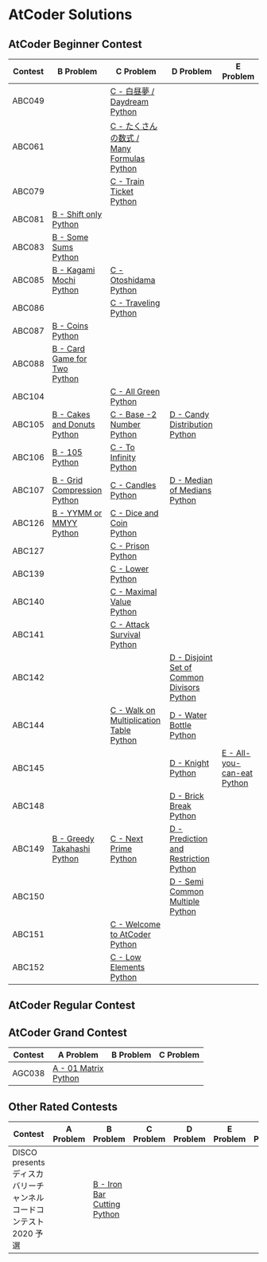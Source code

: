 # AtCoder Solutions
## AtCoder Beginner Contest
| Contest | B Problem | C Problem | D Problem | E Problem |
| ----- | -------- | ---------- | -------- | -------- |
| ABC049 | |[C - 白昼夢 / Daydream](https://atcoder.jp/contests/abc049/tasks/arc065_a)<br>[Python](https://github.com/cocoa-maemae/atcoder/blob/master/abc/abc049/daydream.py)||||
| ABC061 ||[C - たくさんの数式 / Many Formulas](https://atcoder.jp/contests/arc061/tasks/arc061_a)<br>[Python](https://github.com/cocoa-maemae/atcoder/blob/master/abc/abc061/many_folumas.py)||
| ABC079 ||[C - Train Ticket](https://atcoder.jp/contests/abc079/tasks/abc079_c)<br>[Python](https://github.com/cocoa-maemae/atcoder/blob/master/abc/abc079/train_ticket.py)||
| ABC081 |[B - Shift only](https://atcoder.jp/contests/abc081/tasks/abc081_b) <br>[Python](https://github.com/cocoa-maemae/atcoder/blob/master/abc/abc081/shift_only.py) |
| ABC083 |[B - Some Sums](https://atcoder.jp/contests/abc083/tasks/abc083_b) <br>[Python](https://github.com/cocoa-maemae/atcoder/blob/master/abc/abc083/some_sums.py) |||||
| ABC085 |[B - Kagami Mochi](https://atcoder.jp/contests/abc085/tasks/abc085_b) <br>[Python](https://github.com/cocoa-maemae/atcoder/blob/master/abc/abc085/kagami_mochi.py) |[C - Otoshidama](https://atcoder.jp/contests/abc085/tasks/abc085_c)<br>[Python](https://github.com/cocoa-maemae/atcoder/blob/master/abc/abc085/otoshidama.py)|||
| ABC086 ||[C - Traveling](https://atcoder.jp/contests/abc086/tasks/arc089_a)<br>[Python](https://github.com/cocoa-maemae/atcoder/blob/master/abc/abc086/traveling.py)||
| ABC087 |[B - Coins](https://atcoder.jp/contests/abc087/tasks/abc087_b) <br>[Python](https://github.com/cocoa-maemae/atcoder/blob/master/abc/abc087/coins.py) ||||
| ABC088 |[B - Card Game for Two](https://atcoder.jp/contests/abc088/tasks/abc088_b) <br>[Python](https://github.com/cocoa-maemae/atcoder/blob/master/abc/abc088/card_game_for_two.py) |
| ABC104 ||[C - All Green](https://atcoder.jp/contests/abc104/tasks/abc104_c)<br>[Python](https://github.com/cocoa-maemae/atcoder/blob/master/abc/abc104/all_green.py)||
| ABC105 |[B - Cakes and Donuts ](https://atcoder.jp/contests/abc105/tasks/abc105_b) <br>[Python](https://github.com/cocoa-maemae/atcoder/blob/master/abc/abc105/cakes_and_donuts.py) | [C - Base -2 Number](https://atcoder.jp/contests/abc105/tasks/abc105_c)<br>[Python](https://github.com/cocoa-maemae/atcoder/blob/master/abc/abc105/base_2numbers.py) | [D - Candy Distribution](https://atcoder.jp/contests/abc105/tasks/abc105_d) <br>[Python](https://github.com/cocoa-maemae/atcoder/blob/master/abc/abc105/candy_distribution.py) |
| ABC106 | [B - 105](https://atcoder.jp/contests/abc106/tasks/abc106_b) <br>[Python](https://github.com/cocoa-maemae/atcoder/blob/master/abc/abc106/105.py) | [C - To Infinity](https://atcoder.jp/contests/abc106/tasks/abc106_c) <br>[Python](https://github.com/cocoa-maemae/atcoder/blob/master/abc/abc106/to_infinity.py) |
| ABC107 | [B - Grid Compression ](https://atcoder.jp/contests/abc107/tasks/abc107_b) <br>[Python](https://github.com/cocoa-maemae/atcoder/blob/master/abc/abc107/grid_compression.py) | [C - Candles](https://atcoder.jp/contests/abc107/tasks/arc101_a) <br>[Python](https://github.com/cocoa-maemae/atcoder/blob/master/abc/abc107/candles.py) | [D - Median of Medians](https://atcoder.jp/contests/abc107/tasks/arc101_b) <br>[Python](https://github.com/cocoa-maemae/atcoder/blob/master/abc/abc107/median_of_medians.py) |
| ABC126 |[B - YYMM or MMYY](https://atcoder.jp/contests/abc126/tasks/abc126_b)<br>[Python](https://github.com/cocoa-maemae/atcoder/blob/master/abc/abc126/YYMM_or_MMYY.py)|[C - Dice and Coin](https://atcoder.jp/contests/abc126/tasks/abc126_c)<br>[Python](https://github.com/cocoa-maemae/atcoder/blob/master/abc/abc126/dice_and_coin.py)||
| ABC127 ||[C - Prison](https://atcoder.jp/contests/abc127/tasks/abc127_c)<br>[Python](https://github.com/cocoa-maemae/atcoder/blob/master/abc/abc127/prison.py)||
| ABC139 || [C - Lower](https://atcoder.jp/contests/abc139/tasks/abc139_c) <br>[Python](https://github.com/cocoa-maemae/atcoder/blob/master/abc/abc139/lower.py) |
| ABC140 ||[C - Maximal Value](https://atcoder.jp/contests/abc140/tasks/abc140_c)<br>[Python](https://github.com/cocoa-maemae/atcoder/blob/master/abc/abc140/maximal_value.py)|||
| ABC141 ||[C - Attack Survival](https://atcoder.jp/contests/abc141/tasks/abc141_c)<br>[Python](https://github.com/cocoa-maemae/atcoder/blob/master/abc/abc141/attack_survival.py)||
| ABC142 |||[D - Disjoint Set of Common Divisors](https://atcoder.jp/contests/abc142/tasks/abc142_d)<br>[Python](https://atcoder.jp/contests/abc142/tasks/abc142_d)|
| ABC144 ||[C - Walk on Multiplication Table](https://atcoder.jp/contests/abc144/tasks/abc144_c)<br>[Python](https://github.com/cocoa-maemae/atcoder/blob/master/abc/abc144/walk_on_multiplication_table.py)|[D - Water Bottle](https://atcoder.jp/contests/abc144/tasks/abc144_d)<br>[Python](https://github.com/cocoa-maemae/atcoder/blob/master/abc/abc144/water_bottle.py)|
| ABC145 |||[D - Knight](https://atcoder.jp/contests/abc145/tasks/abc145_d)<br>[Python](https://github.com/cocoa-maemae/atcoder/blob/master/abc/abc145/knight.py)|[E - All-you-can-eat](https://atcoder.jp/contests/abc145/tasks/abc145_e)<br>[Python](https://github.com/cocoa-maemae/atcoder/blob/master/abc/abc145/all_you_can_eat.py)|
| ABC148 |||[D - Brick Break](https://atcoder.jp/contests/abc148/tasks/abc148_d)<br>[Python](https://github.com/cocoa-maemae/atcoder/blob/master/abc/abc148/brick_break.py)|
| ABC149 |[B - Greedy Takahashi](https://atcoder.jp/contests/abc149/tasks/abc149_b)<br>[Python](https://github.com/cocoa-maemae/atcoder/blob/master/abc/abc149/greedy_takahashi.py)|[C - Next Prime](https://atcoder.jp/contests/abc149/tasks/abc149_c)<br>[Python](https://github.com/cocoa-maemae/atcoder/blob/master/abc/abc149/next_prime.py)|[D - Prediction and Restriction](https://atcoder.jp/contests/abc149/tasks/abc149_d)<br>[Python](https://github.com/cocoa-maemae/atcoder/blob/master/abc/abc149/prediction_and_restriction.py)|
| ABC150 |||[D - Semi Common Multiple](https://atcoder.jp/contests/abc150/tasks/abc150_d)<br>[Python](https://github.com/cocoa-maemae/atcoder/blob/master/abc/abc150/semi_common_multiple.py)||
|ABC151||[C - Welcome to AtCoder](https://atcoder.jp/contests/abc151/tasks/abc151_c)<br>[Python](https://github.com/cocoa-maemae/atcoder/blob/master/abc/abc151/welcome_to_atcoder.py)||
|ABC152||[C - Low Elements](https://atcoder.jp/contests/abc152/tasks/abc152_c)<br>[Python](https://github.com/cocoa-maemae/atcoder/blob/master/abc/abc152/low_elements.py)||

## AtCoder Regular Contest

## AtCoder Grand Contest
| Contest | A Problem | B Problem | C Problem | 
| ----- | -------- | ---------- | -------- | 
| AGC038 |[A - 01 Matrix ](https://atcoder.jp/contests/agc038/tasks/agc038_a)<br>[Python](https://github.com/cocoa-maemae/atcoder/blob/master/agc/agc038/matrix.py)|||

## Other Rated Contests
|Contest|A Problem|B Problem|C Problem|D Problem|E Problem|F Problem|
| ----- | -------- | ---------- | -------- | -------- | -------- | -------- |
|DISCO presents ディスカバリーチャンネル コードコンテスト2020 予選||[B - Iron Bar Cutting](https://atcoder.jp/contests/ddcc2020-qual/tasks/ddcc2020_qual_b)<br>[Python](https://github.com/cocoa-maemae/atcoder/blob/master/other/disco_discovery_2020_prejudging/iron_bar_cutting.py)|||
